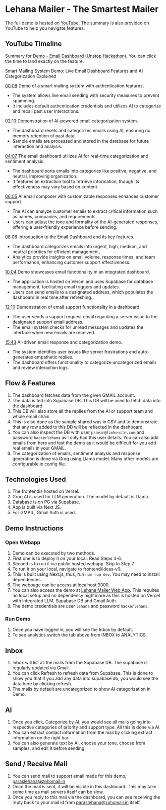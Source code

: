 # Lehana Mailer - The Smartest Mailer

The full demo is hosted on [YouTube](https://youtu.be/AHAYakYAcQs). The summary is also provided on YouTube to help you navigate features.

## YouTube Timeline

Summary for [Demo - Email Dashboard (Unstop Hackathon)](https://www.youtube.com/watch?v=AHAYakYAcQs). You can click the time to land exactly on the feature. 

Smart Mailing System Demo: Live Email Dashboard Features and AI Categorization Explained

[00:08](https://www.youtube.com/watch?v=AHAYakYAcQs&t=8) Demo of a smart mailing system with authentication features.
- The system allows live email sending with security measures to prevent spamming.
- It includes default authentication credentials and utilizes AI to categorize and recall past user interactions.

[02:10](https://www.youtube.com/watch?v=AHAYakYAcQs&t=130) Demonstration of AI-powered email categorization system.
- The dashboard resets and categorizes emails using AI, ensuring no memory retention of past data.
- Sample emails are processed and stored in the database for future interaction and analysis.

[04:07](https://www.youtube.com/watch?v=AHAYakYAcQs&t=247) The email dashboard utilizes AI for real-time categorization and sentiment analysis.
- The dashboard sorts emails into categories like positive, negative, and neutral, improving organization.
- It features an extraction tool to retrieve information, though its effectiveness may vary based on content.

[06:05](https://www.youtube.com/watch?v=AHAYakYAcQs&t=365) AI email composer with customizable responses enhances customer support.
- The AI can analyze customer emails to extract critical information such as names, companies, and requirements.
- Users can adjust the tone and formality of the AI-generated responses, offering a user-friendly experience before sending.

[08:06](https://www.youtube.com/watch?v=AHAYakYAcQs&t=486) Introduction to the Email Dashboard and its key features.
- The dashboard categorizes emails into urgent, high, medium, and neutral priorities for efficient management.
- Analytics provide insights on email volume, response times, and team performance, enhancing customer support effectiveness.

[10:04](https://www.youtube.com/watch?v=AHAYakYAcQs&t=604) Demo showcases email functionality in an integrated dashboard.
- The application is hosted on Vercel and uses Supabase for database management, facilitating email triggers and updates.
- Users can send emails to a designated address, which populates the dashboard in real time after refreshing.

[12:10](https://www.youtube.com/watch?v=AHAYakYAcQs&t=730) Demonstration of email support functionality in a dashboard.
- The user sends a support request email regarding a server issue to the designated support email address.
- The email system checks for unread messages and updates the interface when new emails are received.

[15:43](https://www.youtube.com/watch?v=AHAYakYAcQs&t=943) AI-driven email response and categorization demo.
- The system identifies user issues like server frustrations and auto-generates empathetic replies.
- The dashboard offers functionality to categorize uncategorized emails and review interaction logs.

## Flow & Features
1. The dashboard fetches data from the given GMAIL account. 
2. The data is fed into Supabase DB. This DB will be used to fetch data into the dashboard. 
3. This DB will also store all the replies from the AI or support team and whole email chain.
4. This is also done as the sample shared was in CSV and to demonstrate that any row added to this DB will be reflected in the dashboard. 
5. You can also inspect the DB with user `pravin@linkenite.com` and password `hackerlehana` as I only had this user details. You can also add emails from here and test the demo as it would be difficult for you add real emails in your GMAIL. 
6. The categorization of emails, sentiment analysis and response generation is done via Groq using Llama model. Many other models are configurable in config file. 

## Technologies Used
1. The frontendis hosted on Versel. 
2. Groq AI is used for LLM generation. The model by default is Llama. 
3. Database is on PG via Supabase. 
4. App is built via Next JS. 
5. For GMAIL, Gmail Auth is used. 


## Demo Instructions

### Open Webapp

1. Demo can be executed by two methods.
2. First one is to deploy it on your local. Read Steps 4-6.
3. Second is to run it via public hosted webapp. Skip to Step 7.  
4. To run it on your local, navigate to frontend/ideas-v0.
5. This is built using Next.js, thus, run `npm run dev`. You may need to install dependences. 
6. The webpage can be access at localhost:3000. 
7. You can also access the demo at  [Lehana Mailer Web App](https://v0-ai-support-dashboard.vercel.app/). This requires no local setup and no dependency nightmare as this is hosted on Vercel with integrated LLM, Supabase DB and Gmail Auth. 
8. The demo credentials are user `lehana` and password `hackerlehana`. 

### Run Demo

1. Once you have logged in, you will see the Inbox by default. 
2. To see analytics switch the tab above from INBOX to ANALYTICS.

## Inbox
1. Inbox will list all the mails from the Supabase DB. The supabase is regularly updated via Gmail. 
2. You can click Refresh to refresh data from Supabase. This is done to show you that if you add any data into supabase db, you would see the data here by clicking refresh.
3. The mails by default are uncategorized to show AI categorization in Demo. 

## AI 
1. Once you click, Categorize by AI, you would see all mails going into respective categories of priority and support type. All this is done via AI. 
2. You can extract contact information from the mail by clicking extract information on the right bar. 
3. You can also generate text by AI, choose your tone, choose from samples, and edit it before sending. 

## Send / Receive Mail
1. You can send mail to support email made for this demo, paraslehana@zohomail.in
2. Once the mail is sent, it will be visible in this dashboard. This may take some time as mail servers itself can be slow. 
3. Once you reply to this mail via the dashboard, you can see receiving the reply back to your mail id from paraslehana@zohomail.in itself. 

